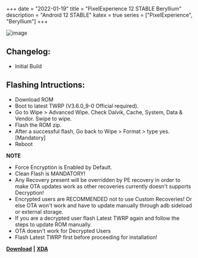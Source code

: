 +++
date = "2022-01-19"
title = "PixelExperience 12 STABLE Beryllium"
description = "Android 12 STABLE"
katex = true
series = ["PixelExperience", "Beryllium"]
+++

![image](https://i.ibb.co/hc3vHzV/PE12-RGB.png)

## Changelog:
* Initial Build

## Flashing Intructions:
* Download ROM
* Boot to latest TWRP (V3.6.0_9-0 Official required).
* Go to Wipe > Advanced Wipe. Check Dalvik, Cache, System, Data & Vendor. Swipe to wipe.
* Flash the ROM zip.
* After a successful flash, Go back to Wipe > Format > type yes. [Mandatory]
* Reboot

**NOTE**
* Force Encryption is Enabled by Default.
* Clean Flash is MANDATORY!
* Any Recovery present will be overridden by PE recovery in order to make OTA updates work as other recoveries currently doesn't supports Decryption!
* Encrypted users are RECOMMENDED not to use Custom Recoveries! Or else OTA won't work and have to update manually through adb sideload or external storage.
* If you are a decrypted user flash Latest TWRP again and follow the steps to update ROM manually.
* OTA doesn't work for Decrypted Users
* Flash Latest TWRP first before proceeding for installation!

[**Download**](https://download.pixelexperience.org/beryllium) **|** [**XDA**](https://forum.xda-developers.com/t/rom-official-12-0-beryllium-pixel-experience-aosp-2022-01-19.4390697/)